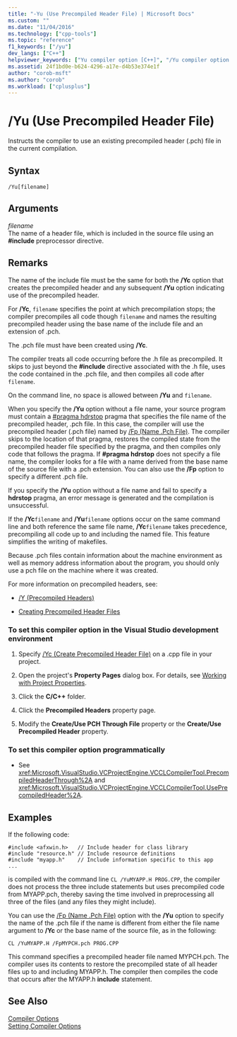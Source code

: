 ```yaml
---
title: "-Yu (Use Precompiled Header File) | Microsoft Docs"
ms.custom: ""
ms.date: "11/04/2016"
ms.technology: ["cpp-tools"]
ms.topic: "reference"
f1_keywords: ["/yu"]
dev_langs: ["C++"]
helpviewer_keywords: ["Yu compiler option [C++]", "/Yu compiler option [C++]", "-Yu compiler option [C++]", "PCH files, use existing", ".pch files, use existing", "precompiled header files, use existing"]
ms.assetid: 24f1bd0e-b624-4296-a17e-d4b53e374e1f
author: "corob-msft"
ms.author: "corob"
ms.workload: ["cplusplus"]
---
```

# /Yu (Use Precompiled Header File)

Instructs the compiler to use an existing precompiled header (.pch) file in the current compilation.

## Syntax

```
/Yu[filename]
```

## Arguments

*filename*<br/>
The name of a header file, which is included in the source file using an **#include** preprocessor directive.

## Remarks

The name of the include file must be the same for both the **/Yc** option that creates the precompiled header and any subsequent **/Yu** option indicating use of the precompiled header.

For **/Yc**, `filename` specifies the point at which precompilation stops; the compiler precompiles all code though `filename` and names the resulting precompiled header using the base name of the include file and an extension of .pch.

The .pch file must have been created using **/Yc**.

The compiler treats all code occurring before the .h file as precompiled. It skips to just beyond the **#include** directive associated with the .h file, uses the code contained in the .pch file, and then compiles all code after `filename`.

On the command line, no space is allowed between **/Yu** and `filename`.

When you specify the **/Yu** option without a file name, your source program must contain a [#pragma hdrstop](../../preprocessor/hdrstop.md) pragma that specifies the file name of the precompiled header, .pch file. In this case, the compiler will use the precompiled header (.pch file) named by [/Fp (Name .Pch File)](../../build/reference/fp-name-dot-pch-file.md). The compiler skips to the location of that pragma, restores the compiled state from the precompiled header file specified by the pragma, and then compiles only code that follows the pragma. If **#pragma hdrstop** does not specify a file name, the compiler looks for a file with a name derived from the base name of the source file with a .pch extension. You can also use the **/Fp** option to specify a different .pch file.

If you specify the **/Yu** option without a file name and fail to specify a **hdrstop** pragma, an error message is generated and the compilation is unsuccessful.

If the **/Yc**`filename` and **/Yu**`filename` options occur on the same command line and both reference the same file name, **/Yc**`filename` takes precedence, precompiling all code up to and including the named file. This feature simplifies the writing of makefiles.

Because .pch files contain information about the machine environment as well as memory address information about the program, you should only use a pch file on the machine where it was created.

For more information on precompiled headers, see:

- [/Y (Precompiled Headers)](../../build/reference/y-precompiled-headers.md)

- [Creating Precompiled Header Files](../../build/reference/creating-precompiled-header-files.md)

### To set this compiler option in the Visual Studio development environment

1. Specify [/Yc (Create Precompiled Header File)](../../build/reference/yc-create-precompiled-header-file.md) on a .cpp file in your project.

1. Open the project's **Property Pages** dialog box. For details, see [Working with Project Properties](../../ide/working-with-project-properties.md).

1. Click the **C/C++** folder.

1. Click the **Precompiled Headers** property page.

1. Modify the **Create/Use PCH Through File** property or the **Create/Use Precompiled Header** property.

### To set this compiler option programmatically

- See <xref:Microsoft.VisualStudio.VCProjectEngine.VCCLCompilerTool.PrecompiledHeaderThrough%2A> and <xref:Microsoft.VisualStudio.VCProjectEngine.VCCLCompilerTool.UsePrecompiledHeader%2A>.

## Examples

If the following code:

```
#include <afxwin.h>   // Include header for class library
#include "resource.h" // Include resource definitions
#include "myapp.h"    // Include information specific to this app
...
```

is compiled with the command line `CL /YuMYAPP.H PROG.CPP`, the compiler does not process the three include statements but uses precompiled code from MYAPP.pch, thereby saving the time involved in preprocessing all three of the files (and any files they might include).

You can use the [/Fp (Name .Pch File)](../../build/reference/fp-name-dot-pch-file.md) option with the **/Yu** option to specify the name of the .pch file if the name is different from either the file name argument to **/Yc** or the base name of the source file, as in the following:

```
CL /YuMYAPP.H /FpMYPCH.pch PROG.CPP
```

This command specifies a precompiled header file named MYPCH.pch. The compiler uses its contents to restore the precompiled state of all header files up to and including MYAPP.h. The compiler then compiles the code that occurs after the MYAPP.h **include** statement.

## See Also

[Compiler Options](../../build/reference/compiler-options.md)<br/>
[Setting Compiler Options](../../build/reference/setting-compiler-options.md)